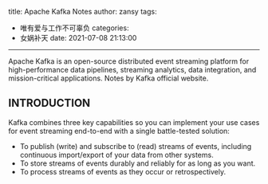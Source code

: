title: Apache Kafka Notes
author: zansy
tags:
  - 唯有爱与工作不可辜负
categories:
  - 女娲补天
date: 2021-07-08 21:13:00
---
Apache Kafka is an open-source distributed event streaming platform for high-performance data pipelines, streaming analytics, data integration, and mission-critical applications. Notes by Kafka official website.
<!--more-->
## INTRODUCTION
Kafka combines three key capabilities so you can implement your use cases for event streaming end-to-end with a single battle-tested solution:

- To publish (write) and subscribe to (read) streams of events, including continuous import/export of your data from other systems.
- To store streams of events durably and reliably for as long as you want.
- To process streams of events as they occur or retrospectively.
